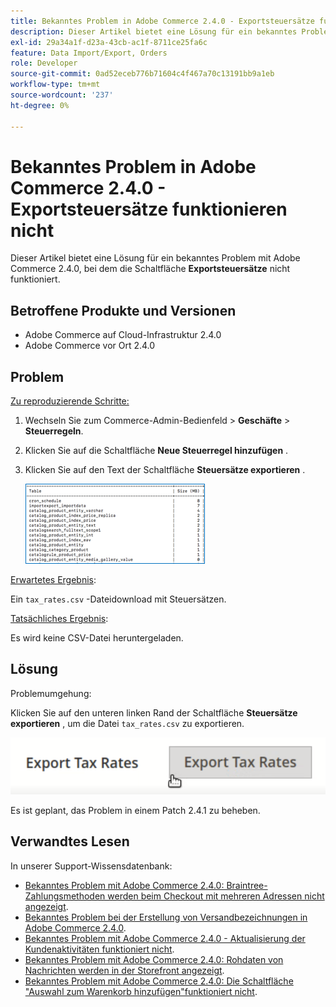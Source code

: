 ```yaml
---
title: Bekanntes Problem in Adobe Commerce 2.4.0 - Exportsteuersätze funktionieren nicht
description: Dieser Artikel bietet eine Lösung für ein bekanntes Problem mit Adobe Commerce 2.4.0, bei dem die Schaltfläche "Exportsteuersätze"nicht funktioniert.
exl-id: 29a34a1f-d23a-43cb-ac1f-8711ce25fa6c
feature: Data Import/Export, Orders
role: Developer
source-git-commit: 0ad52eceb776b71604c4f467a70c13191bb9a1eb
workflow-type: tm+mt
source-wordcount: '237'
ht-degree: 0%

---
```


# Bekanntes Problem in Adobe Commerce 2.4.0 - Exportsteuersätze funktionieren nicht

Dieser Artikel bietet eine Lösung für ein bekanntes Problem mit Adobe Commerce 2.4.0, bei dem die Schaltfläche **Exportsteuersätze** nicht funktioniert.

## Betroffene Produkte und Versionen

* Adobe Commerce auf Cloud-Infrastruktur 2.4.0
* Adobe Commerce vor Ort 2.4.0

## Problem

<u>Zu reproduzierende Schritte:</u>

1. Wechseln Sie zum Commerce-Admin-Bedienfeld > **Geschäfte** > **Steuerregeln**.
1. Klicken Sie auf die Schaltfläche **Neue Steuerregel hinzufügen** .
1. Klicken Sie auf den Text der Schaltfläche **Steuersätze exportieren** .

   ![magento_export_tax_rates.png](assets/mceclip0.png)

<u>Erwartetes Ergebnis</u>:

Ein `tax_rates.csv` -Dateidownload mit Steuersätzen.

<u>Tatsächliches Ergebnis</u>:

Es wird keine CSV-Datei heruntergeladen.

## Lösung

Problemumgehung:

Klicken Sie auf den unteren linken Rand der Schaltfläche **Steuersätze exportieren** , um die Datei `tax_rates.csv` zu exportieren.

![magento_export_tax_rates.png](assets/mceclip1.png)

Es ist geplant, das Problem in einem Patch 2.4.1 zu beheben.

## Verwandtes Lesen

In unserer Support-Wissensdatenbank:

* [Bekanntes Problem mit Adobe Commerce 2.4.0: Braintree-Zahlungsmethoden werden beim Checkout mit mehreren Adressen nicht angezeigt](/help/troubleshooting/payments/magento-2-4-0-braintree-not-in-multiple-addresses-checkout.md).
* [Bekanntes Problem bei der Erstellung von Versandbezeichnungen in Adobe Commerce 2.4.0](/help/troubleshooting/known-issues-patches-attached/shipping-labels-creation-known-issue-in-magento-2-4-0.md).
* [Bekanntes Problem mit Adobe Commerce 2.4.0 - Aktualisierung der Kundenaktivitäten funktioniert nicht](/help/troubleshooting/miscellaneous/magento-2-4-0-refresh-on-customer-activities-does-not-work.md).
* [Bekanntes Problem mit Adobe Commerce 2.4.0: Rohdaten von Nachrichten werden in der Storefront angezeigt](/help/troubleshooting/storefront/magento-2-4-0-issue-storefront-raw-message-data-display.md).
* [Bekanntes Problem mit Adobe Commerce 2.4.0: Die Schaltfläche &quot;Auswahl zum Warenkorb hinzufügen&quot;funktioniert nicht](/help/troubleshooting/miscellaneous/magento-2-4-0-add-selections-to-my-cart-does-not-work.md).

